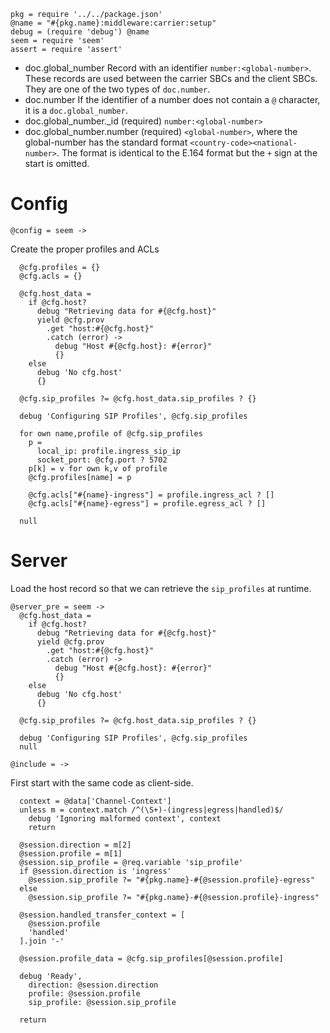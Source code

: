     pkg = require '../../package.json'
    @name = "#{pkg.name}:middleware:carrier:setup"
    debug = (require 'debug') @name
    seem = require 'seem'
    assert = require 'assert'

* doc.global_number Record with an identifier `number:<global-number>`. These records are used between the carrier SBCs and the client SBCs. They are one of the two types of `doc.number`.
* doc.number If the identifier of a number does not contain a `@` character, it is a `doc.global_number`.
* doc.global_number._id (required) `number:<global-number>`
* doc.global_number.number (required) `<global-number>`, where the global-number has the standard format `<country-code><national-number>`. The format is identical to the E.164 format but the `+` sign at the start is omitted.

Config
======

    @config = seem ->

Create the proper profiles and ACLs

      @cfg.profiles = {}
      @cfg.acls = {}

      @cfg.host_data =
        if @cfg.host?
          debug "Retrieving data for #{@cfg.host}"
          yield @cfg.prov
            .get "host:#{@cfg.host}"
            .catch (error) ->
              debug "Host #{@cfg.host}: #{error}"
              {}
        else
          debug 'No cfg.host'
          {}

      @cfg.sip_profiles ?= @cfg.host_data.sip_profiles ? {}

      debug 'Configuring SIP Profiles', @cfg.sip_profiles

      for own name,profile of @cfg.sip_profiles
        p =
          local_ip: profile.ingress_sip_ip
          socket_port: @cfg.port ? 5702
        p[k] = v for own k,v of profile
        @cfg.profiles[name] = p

        @cfg.acls["#{name}-ingress"] = profile.ingress_acl ? []
        @cfg.acls["#{name}-egress"] = profile.egress_acl ? []

      null

Server
======

Load the host record so that we can retrieve the `sip_profiles` at runtime.

    @server_pre = seem ->
      @cfg.host_data =
        if @cfg.host?
          debug "Retrieving data for #{@cfg.host}"
          yield @cfg.prov
            .get "host:#{@cfg.host}"
            .catch (error) ->
              debug "Host #{@cfg.host}: #{error}"
              {}
        else
          debug 'No cfg.host'
          {}

      @cfg.sip_profiles ?= @cfg.host_data.sip_profiles ? {}

      debug 'Configuring SIP Profiles', @cfg.sip_profiles
      null

    @include = ->

First start with the same code as client-side.

      context = @data['Channel-Context']
      unless m = context.match /^(\S+)-(ingress|egress|handled)$/
        debug 'Ignoring malformed context', context
        return

      @session.direction = m[2]
      @session.profile = m[1]
      @session.sip_profile = @req.variable 'sip_profile'
      if @session.direction is 'ingress'
        @session.sip_profile ?= "#{pkg.name}-#{@session.profile}-egress"
      else
        @session.sip_profile ?= "#{pkg.name}-#{@session.profile}-ingress"

      @session.handled_transfer_context = [
        @session.profile
        'handled'
      ].join '-'

      @session.profile_data = @cfg.sip_profiles[@session.profile]

      debug 'Ready',
        direction: @session.direction
        profile: @session.profile
        sip_profile: @session.sip_profile

      return
